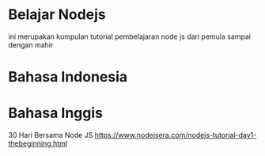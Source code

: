 # Belajar Nodejs
ini merupakan kumpulan tutorial pembelajaran node js dari pemula sampai dengan mahir 

# Bahasa Indonesia 


# Bahasa Inggis
30 Hari Bersama Node JS
https://www.nodejsera.com/nodejs-tutorial-day1-thebeginning.html
